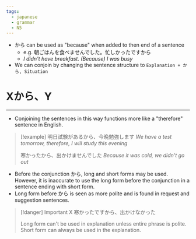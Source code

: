 ```yaml
---
tags:
  - japanese
  - grammar
  - N5
---
```

- から can be used as "because" when added to then end of a sentence
	- e.g. 朝ごはんを食べませんでした。忙しかったですから
	- *I didn't have breakfast. (Because) I was busy*
- We can conjoin by changing the sentence structure to `Explanation + から, Situation`


# Xから、Y
---
- Conjoining the sentences in this way functions more like a "therefore" sentence in English.

> [!example]
> 明日試験があるから、今晩勉強します
> *We have a test tomorrow, therefore, I will study this evening*
> 
> 寒かったから、出かけませんでした
> *Because it was cold, we didn't go out*

- Before the conjunction から, long and short forms may be used. However, it is inaccurate to use the long form before the conjunction in a sentence ending with short form.
- Long form before から is seen as more polite and is found in request and suggestion sentences.

> [!danger] Important
>X  寒かったですから、出かけなかった
>
>Long form can't be used in explanation unless entire phrase is polite.
>Short form can always be used in the explanation.
